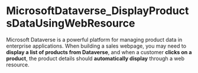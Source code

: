 # MicrosoftDataverse_DisplayProductsDataUsingWebResource
Microsoft Dataverse is a powerful platform for managing product data in enterprise applications. When building a sales webpage, you may need to **display a list of products from Dataverse**, and when a customer **clicks on a product**, the product details should **automatically display** through a web resource.
